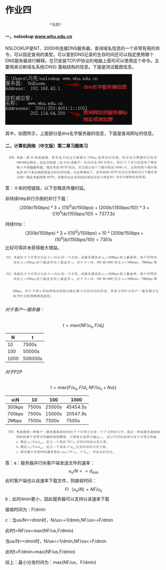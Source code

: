 # 作业四

 						*马克*

#### 一，nslookup www.whu.edu.cn

​		NSLOOKUP是NT、2000中连接DNS服务器，查询域名信息的一个非常有用的命令，可以指定查询的类型，可以查到DNS记录的生存时间还可以指定使用哪个DNS服务器进行解释。在已安装TCP/IP协议的电脑上面均可以使用这个命令。主要用来诊断域名系统(DNS) 基础结构的信息。下面是测试截图信息。

![](./nslookup.png)

​		其中，如图所示，上面部分是dns名字服务器的信息，下面是查询网址的信息。

#### 二，计算机网络（中文版）第二章习题练习

![](./P10.png)

答：十米的短链路，以下忽略其传播时延。

非持续http并行示例的并行下载：
$$
（200b/150bps)*3+((10^5)b/150bps)+(200b/(150bps/10))*3+((10^5)b/(150bps/10))=7377.3s
$$

持续http：
$$
（200b/150bps)*3+((10^5)/150bps)+10*(200b/150bps+(10^5)b/(150bps/10))=7351s
$$
比较可得并未获得极大增益。



![](./P22_1.png)

![](./P22_1.png)

![](./P22_2.png)

###### 对于客户—服务器：

$$
t=max\{NF/u_s,F/d_i\}
$$

| N    | t       |
| ---- | ------- |
| 10   | 7500s   |
| 100  | 50000s  |
| 1000 | 500000s |

###### 对于P2P

$$
t=max\{F/u_s,F/d_i,NF/(u_s+Nu)\}
$$

| u\N    | 10    | 100    | 1000     |
| ------ | ----- | ------ | -------- |
| 300kps | 7500s | 25000s | 45454.5s |
| 700kps | 7500s | 15000s | 20547.9s |
| 2Mbps  | 7500s | 7500s  | 7500s    |



![](./P23.png)

答：a：服务器并行向客户端发送文件的速率：
$$
u_s/N<=d_{min}
$$
此时客户端也以该速率下载文件，则接收时间：
$$
F/（u_s/N)=NF/u_s
$$
b：此时dmin更小，因此服务器可以支持以该速率下载

接收时间为：F/dmin

c：当us/N<=dmin时，N/us>=1/dmin,NF/us>=F/dmin

此时t=NF/us=max{NF/us,F/dmin}

当us/N>=dmin时，N/us<=1/dmin,NF/us<=F/dmin

此时t=F/dmin=max{NF/us,F/dmin}

综上：最小分发时间为：max{NF/us，F/dmin}

